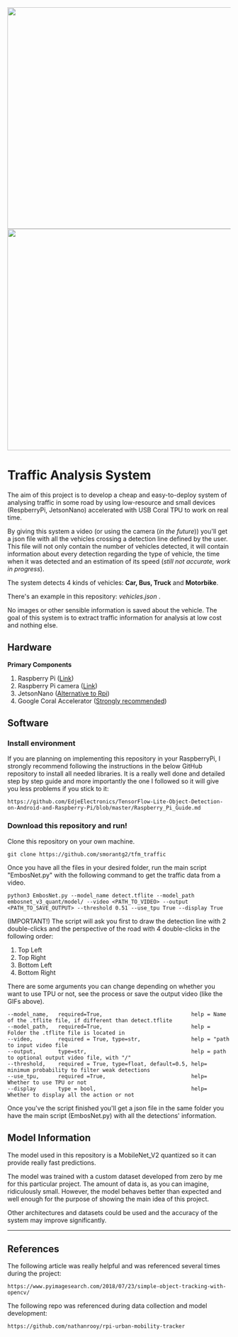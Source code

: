 
<span>
  <img src='GIF_long.gif' width="888" height="500"> 
  <img src='GIF_short.gif' width="888" height="500">
</span>

# Traffic Analysis System

The aim of this project is to develop a cheap and easy-to-deploy system of analysing traffic in some road by using low-resource and small devices (RespberryPi, JetsonNano) accelerated with USB Coral TPU to work on real time.

By giving this system a video (or using the camera (*in the future*)) you'll get a json file with all the vehicles crossing a detection line defined by the user. This file will not only contain the number of vehicles detected, it will contain information about every detection regarding the type of vehicle, the time when it was detected and an estimation of its speed (*still not accurate, work in progress*).

The system detects 4 kinds of vehicles: **Car, Bus, Truck** and **Motorbike**.

There's an example in this repository: *vehicles.json* .

No images or other sensible information is saved about the vehicle. The goal of this system is to extract traffic information for analysis at low cost and nothing else.


## Hardware
<b>Primary Components</b>
1) Raspberry Pi (<a target="_blank" href="https://www.raspberrypi.org/products/raspberry-pi-4-model-b"/>Link</a>)
2) Raspberry Pi camera (<a target="_blank" href="https://www.raspberrypi.org/products/camera-module-v2/">Link</a>)
3) JetsonNano (<a target="_blank" href="https://developer.nvidia.com/embedded/jetson-nano-developer-kit">Alternative to Rpi</a>)
4) Google Coral Accelerator (<a target="_blank" href="https://coral.ai/products/accelerator">Strongly recommended</a>)

## Software

### Install environment

If you are planning on implementing this repository in your RaspberryPi, I strongly recommend following the instructions in the below GitHub repository to install all needed libraries. 
It is a really well done and detailed step by step guide and more importantly the one I followed so it will give you less problems if you stick to it:
```
https://github.com/EdjeElectronics/TensorFlow-Lite-Object-Detection-on-Android-and-Raspberry-Pi/blob/master/Raspberry_Pi_Guide.md
```
### Download this repository and run!

Clone this repository on your own machine.

```
git clone https://github.com/smorantg2/tfm_traffic
```
Once you have all the files in your desired folder, run the main script "EmbosNet.py" with the following command to get the traffic data from a video.

```
python3 EmbosNet.py --model_name detect.tflite --model_path embosnet_v3_quant/model/ --video <PATH_TO_VIDEO> --output <PATH_TO_SAVE_OUTPUT> --threshold 0.51 --use_tpu True --display True
```
(IMPORTANT!)
The script will ask you first to draw the detection line with 2 double-clicks and the perspective of the road with 4 double-clicks in the following order:
1. Top Left 
2. Top Right 
3. Bottom Left 
4. Bottom Right

There are some arguments you can change depending on whether you want to use TPU or not, see the process or save the output video (like the GIFs above).

```
--model_name,   required=True,                            help = Name of the .tflite file, if different than detect.tflite
--model_path,   required=True,                            help = Folder the .tflite file is located in
--video,        required = True, type=str,                help = "path to input video file
--output,       type=str,                                 help = path to optional output video file, with "/"
--threshold,    required = True, type=float, default=0.5, help= minimum probability to filter weak detections
--use_tpu,      required =True,                           help= Whether to use TPU or not
--display       type = bool,                              help= Whether to display all the action or not
```

Once you've the script finished you'll get a json file in the same folder you have the main script (EmbosNet.py) with all the detections' information.

## Model Information

The model used in this repository is a MobileNet_V2 quantized so it can provide really fast predictions. 

The model was trained with a custom dataset developed from zero by me for this particular project. 
The amount of data is, as you can imagine, ridiculously small. However, the model behaves better than expected and well enough for the purpose of showing the main idea of this project.

Other architectures and datasets could be used and the accuracy of the system may improve significantly.



--------------------------------------------------------------------------------------------------------------------------------

## References

The following article was really helpful and was referenced several times during the project:

```
https://www.pyimagesearch.com/2018/07/23/simple-object-tracking-with-opencv/
```

The following repo was referenced during data collection and model development:
```
https://github.com/nathanrooy/rpi-urban-mobility-tracker
```

